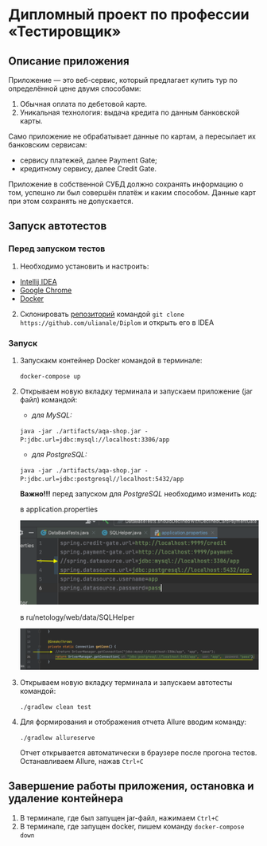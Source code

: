 # Дипломный проект по профессии «Тестировщик»

## Описание приложения
Приложение — это веб-сервис, который предлагает купить тур по определённой цене двумя способами:
1. Обычная оплата по дебетовой карте.
2. Уникальная технология: выдача кредита по данным банковской карты.

Само приложение не обрабатывает данные по картам, а пересылает их банковским сервисам:

* сервису платежей, далее Payment Gate;
* кредитному сервису, далее Credit Gate.

Приложение в собственной СУБД должно сохранять информацию о том, успешно ли был совершён платёж и каким способом. Данные карт при этом сохранять не допускается.

## Запуск автотестов
### Перед запуском тестов
1. Необходимо установить и настроить:
* [Intellij IDEA](https://www.jetbrains.com/ru-ru/idea/download/?section=windows#section=windows)
* [Google Chrome](https://www.google.ru/chrome/)
* [Docker](https://www.docker.com)

2. Склонировать [репозиторий](https://github.com/ulianale/Diplom) командой `git clone https://github.com/ulianale/Diplom`
и открыть его в IDEA

### Запуск
1. Запускакм контейнер Docker командой в терминале:

   `docker-compose up`
2. Открываем новую вкладку терминала и запускаем приложение (jar файл) командой:

   * *для MySQL:*
   
   `java -jar ./artifacts/aqa-shop.jar -P:jdbc.url=jdbc:mysql://localhost:3306/app`

   * *для PostgreSQL:*
  
   `java -jar ./artifacts/aqa-shop.jar -P:jdbc.url=jdbc:postgresql//localhost:5432/app`
      
    **Важно!!!**
   перед запуском для *PostgreSQL* необходимо изменить код:

     в application.properties
   
      ![](./png/1.png)
   
     в ru/netology/web/data/SQLHelper

      ![](./png/2.png)
   

   

4. Открываем новую вкладку терминала и запускаем автотесты командой:
   
   `./gradlew clean test`
5. Для формирования и отображения отчета Allure вводим команду:

   `./gradlew allureserve`
    
    Отчет открывается автоматически в браузере после прогона тестов. 
    Останавливаем Allure, нажав `Ctrl+C`

## Завершение работы приложения, остановка и удаление контейнера
1. В терминале, где был запущен jar-файл, нажимаем `Ctrl+C`
2. В терминале, где запущен docker, пишем команду `docker-compose down`
   
